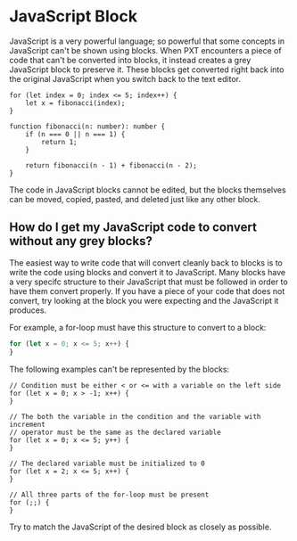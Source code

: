# JavaScript Block

JavaScript is a very powerful language; so powerful that some concepts in
JavaScript can't be shown using blocks. When PXT encounters a piece of code
that can't be converted into blocks, it instead creates a grey JavaScript block
to preserve it. These blocks get converted right back into the original
JavaScript when you switch back to the text editor.

```block
for (let index = 0; index <= 5; index++) {
    let x = fibonacci(index);
}

function fibonacci(n: number): number {
    if (n === 0 || n === 1) {
        return 1;
    }

    return fibonacci(n - 1) + fibonacci(n - 2);
}
```

The code in JavaScript blocks cannot be edited, but the blocks
themselves can be moved, copied, pasted, and deleted just like any
other block.


## How do I get my JavaScript code to convert without any grey blocks?

The easiest way to write code that will convert cleanly back to blocks
is to write the code using blocks and convert it to JavaScript. Many blocks
have a very specifc structure to their JavaScript that must be
followed in order to have them convert properly. If you have a
piece of your code that does not convert, try looking at the block
you were expecting and the JavaScript it produces.

For example, a for-loop must have this structure to convert to a block:

```typescript
for (let x = 0; x <= 5; x++) {
}
```

The following examples can't be represented by the blocks:

```typescript-ignore
// Condition must be either < or <= with a variable on the left side
for (let x = 0; x > -1; x++) {
}

// The both the variable in the condition and the variable with increment
// operator must be the same as the declared variable
for (let x = 0; x <= 5; y++) {
}

// The declared variable must be initialized to 0
for (let x = 2; x <= 5; x++) {
}

// All three parts of the for-loop must be present
for (;;) {
}
```

Try to match the JavaScript of the desired block as closely as
possible.
